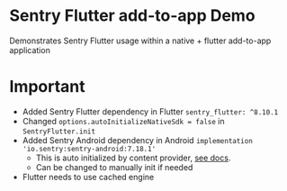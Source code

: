 # Sentry Flutter add-to-app Demo

Demonstrates Sentry Flutter usage within a native + flutter add-to-app application

# Important

- Added Sentry Flutter dependency in Flutter `sentry_flutter: ^8.10.1`
- Changed `options.autoInitializeNativeSdk = false` in `SentryFlutter.init`
- Added Sentry Android dependency in Android `implementation 'io.sentry:sentry-android:7.18.1'`
  - This is auto initialized by content provider, [see docs](https://docs.sentry.io/platforms/android/configuration/manual-init/).
  - Can be changed to manually init if needed
- Flutter needs to use cached engine
